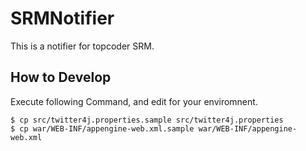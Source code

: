 SRMNotifier
===========

This is a notifier for topcoder SRM.

How to Develop
--------------

Execute following Command, and edit for your enviromnent. 

    $ cp src/twitter4j.properties.sample src/twitter4j.properties
    $ cp war/WEB-INF/appengine-web.xml.sample war/WEB-INF/appengine-web.xml
